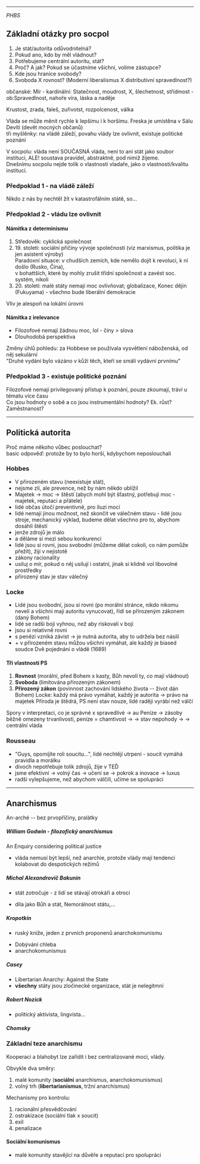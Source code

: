******

_PHBS_

Základní otázky pro socpol
--------------------------

1.  Je stát/autorita odůvodnitelná?
2.  Pokud ano, kdo by měl vládnout?
3.  Potřebujeme centrální autoritu, stát?
4.  Proč? A jak? Pokud se účastníme všichni, volíme zástupce?
5.  Kde jsou hranice svobody?
6.  Svoboda X rovnost? (Moderní liberalismus X distributivní spravedlnost?)

občanské: Mír - kardinální: Statečnost, moudrost, X, šlechetnost, střídmost - ob:Spravedlnost, nahoře víra, láska a naděje

Krustost, zrada, faleš, zuřivotst, rozpolcenost, válka

Vláda se může měnit rychle k lepšímu i k horšímu. Freska je umístěna v Sálu Devíti (devět mocných občanů)  
tři myšlěnky: na vládě záleží, povahu vlády lze ovlivnit, existuje politické poznání

V socpolu: vláda není SOUČASNÁ vláda, není to ani stát jako soubor institucí, ALE! soustava pravidel, abstraktně, pod nimiž žijeme.  
Dnešnímu socpolu nejde tolik o vlastnosti vladaře, jako o vlastnosti/kvalitu institucí.

### Předpoklad 1 - na vládě záleží

Nikdo z nás by nechtěl žít v katastrofálním státě, so...

### Předpoklad 2 - vládu lze ovlivnit

#### Námitka z determinismu

1.  Středověk: cyklická společnost
2.  19\. století: sociální příčiny vývoje společnosti (viz marxismus, politika je jen asistent výroby)  
    Paradoxní situace: v chudších zemích, kde nemělo dojít k revoluci, k ní došlo (Rusko, Čína),  
    v bohattších, které by mohly zrušit třídní společnost a zavést soc. systém, nikoli
3.  20\. století: malé státy nemají moc ovlivňovat; globalizace, Konec dějin (Fukuyama) - všechno bude liberální demokracie

Vliv je alespoň na lokální úrovni

#### Námitka z irelevance

*   Filozofové nemají žádnou moc, lol - činy > slova
*   Dlouhodobá perspektiva

Změny úhlů pohledu: za Hobbese se používala vysvětlení náboženská, od něj sekulární  
"Druhé vydání bylo vázáno v kůži těch, kteří se smáli vydávní prvnímu"

### Předpoklad 3 - existuje politické poznání

Filozofové nemají privilegovaný přístup k poznání, pouze zkoumají, tráví u tématu více času  
Co jsou hodnoty o sobě a co jsou instrumentální hodnoty? Ek. růst? Zaměstnanost?

* * *

## Politická autorita

Proč máme někoho vůbec poslouchat?  
basic odpověď: protože by to bylo horší, kdybychom neposlouchali

### Hobbes

*   V přirozeném stavu (neexistuje stát),
*   nejsme zlí, ale prevence, než by nám někdo ublížil
*   Majetek -> moc -> štěstí (abych mohl být šťastný, potřebuji moc - majetek, reputaci a přátele)
*   lidé občas útočí preventivně, pro iluzi moci
*   lidé nemají jinou možnost, než skončit ve válečném stavu - lidé jsou stroje, mechanický výklad, budeme dělat všechno pro to, abychom dosáhli štěstí
*   jenže zdrojů je málo
*   a děláme si mezi sebou konkurenci
*   lidé jsou si rovni, jsou svobodní (můžeme dělat cokoli, co nám pomůže přežít), žijí v nejistotě
* zákony racionality
* usiluj o mír, pokud o něj usilují i ostatní, jinak si klidně vol libovolné prostředky
* přirozený stav je stav válečný
### Locke

*   Lidé jsou svobodní, jsou si rovni (po morální stránce, nikdo nikomu nevelí a všichni mají autoritu vynucovat), řídí se přirozeným zákonem (daný Bohem)
*   lidé se radši boji vyhnou, než aby riskovali v boji
*  jsou si relativně rovni 
*   s penězi vzniká závist -> je nutná autorita, aby to udržela bez násilí
*   \+ v přirozeném stavu můžou všichni vymáhat, ale každý je biased soudce
Dvě pojednání o vládě (1689)

#### Tři vlastnosti PS
1. **Rovnost** (morální, před Bohem x kasty, Bůh nevolí ty, co mají vládnout)
2. **Svoboda** (limitována přirozeným zákonem)
3. **Přirozený zákon** (povinnost zachování lidského života -- život dán Bohem)
Locke: každý má právo vymáhat, každý je autorita -> právo na majetek
Příroda je štědrá, PS není stav nouze, lidé raději vyrábí než válčí

Spory v interpretaci, co je správné x spravedlivé -> au
Peníze -> zásoby běžně omezeny trvanlivostí, peníze = chamtivost
-> -> stav nepohody -> -> centrální vláda
### Rousseau

*   "Guys, opomíjíte roli soucitu...", lidé nechtějí utrpení - soucit vymáhá pravidla a morálku
*   divoch nepotřebuje tolik zdrojů, žije v TEĎ
*   jsme efektivní -> volný čas -> učení se -> pokrok a inovace -> luxus
* radši vylepšujeme, než abychom válčili, učíme se spolupráci

* * *

Anarchismus
-----------
An-arché -- bez prvopříčiny, pralátky

##### William Godwin - filozofický anarchismus

An Enquiry considering political justice
* vláda nemusí být lepší, než anarchie, protože vlády mají tendenci kolabovat do despotických režimů

##### Michal Alexandrovič Bakunin
- stát zotročuje - z lidí se stávají otrokáři a otroci
* díla jako Bůh a stát, Nemorálnost státu,...
##### Kropotkin
- ruský kníže, jeden z prvních proponenů anarchokomunismu
* Dobývání chleba
* anarchokomunismus
##### Casey
* Libertarian Anarchy: Against the State
* **všechny** státy jsou zločinecké organizace, stát je nelegitmní
##### Robert Nozick
* politický aktivista, lingvista...
##### Chomsky

### Základní teze anarchismu
Kooperaci a blahobyt lze zařídit i bez centralizované moci, vlády.

Obvykle dva směry:
1.  malé komunity (**sociální** anarchismus, anarchokomunismus)
2.  volný trh (**libertarianismus**, tržní anarchismus)

Mechanismy pro kontrolu:
1. racionální přesvědčování  
2. ostrakizace (sociální tlak x soucit)
3. exil
4. penalizace
#### Sociální komunismus
- malé komunity stavějící na důvěře a reputaci pro spolupráci